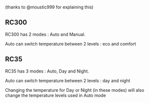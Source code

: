 (thanks to @moustic999 for explaining this)

## RC300

RC300 has 2 modes : Auto and Manual.

Auto can switch temperature between 2 levels : eco and comfort

## RC35

RC35 has 3 modes : Auto, Day and Night.

Auto can switch temperature between 2 levels : day and night

Changing the temperature for Day or Night (in these modes) will also change the temperature levels used in Auto mode

